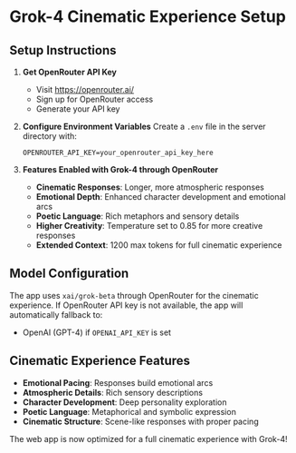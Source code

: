 # Grok-4 Cinematic Experience Setup

## Setup Instructions

1. **Get OpenRouter API Key**
   - Visit https://openrouter.ai/
   - Sign up for OpenRouter access
   - Generate your API key

2. **Configure Environment Variables**
   Create a `.env` file in the server directory with:
   ```
   OPENROUTER_API_KEY=your_openrouter_api_key_here
   ```

3. **Features Enabled with Grok-4 through OpenRouter**
   - **Cinematic Responses**: Longer, more atmospheric responses
   - **Emotional Depth**: Enhanced character development and emotional arcs
   - **Poetic Language**: Rich metaphors and sensory details
   - **Higher Creativity**: Temperature set to 0.85 for more creative responses
   - **Extended Context**: 1200 max tokens for full cinematic experience

## Model Configuration
The app uses `xai/grok-beta` through OpenRouter for the cinematic experience.
If OpenRouter API key is not available, the app will automatically fallback to:
- OpenAI (GPT-4) if `OPENAI_API_KEY` is set

## Cinematic Experience Features
- **Emotional Pacing**: Responses build emotional arcs
- **Atmospheric Details**: Rich sensory descriptions
- **Character Development**: Deep personality exploration
- **Poetic Language**: Metaphorical and symbolic expression
- **Cinematic Structure**: Scene-like responses with proper pacing

The web app is now optimized for a full cinematic experience with Grok-4! 